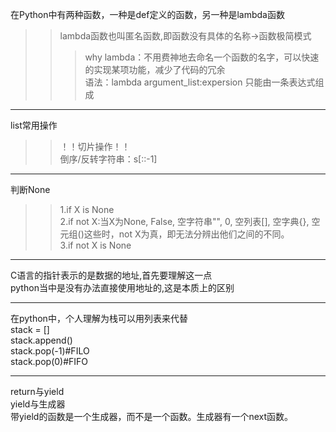 在Python中有两种函数，一种是def定义的函数，另一种是lambda函数
>>lambda函数也叫匿名函数,即函数没有具体的名称->函数极简模式
>>>why lambda：不用费神地去命名一个函数的名字，可以快速的实现某项功能，减少了代码的冗余  
>>>语法：lambda argument_list:expersion 只能由一条表达式组成
***

list常用操作
>>！！切片操作！！  
>>倒序/反转字符串：s[::-1]

***
判断None
>>1.if X is None  
>>2.if not X:当X为None,  False, 空字符串"", 0, 空列表[], 空字典{}, 空元组()这些时，not X为真，即无法分辨出他们之间的不同。  
>>3.if not X is None

***
C语言的指针表示的是数据的地址,首先要理解这一点  
python当中是没有办法直接使用地址的,这是本质上的区别  

***

在python中，个人理解为栈可以用列表来代替  
stack = []  
stack.append(<item>)  
stack.pop(-1)#FILO  
stack.pop(0)#FIFO

***
return与yield  
yield与生成器  
带yield的函数是一个生成器，而不是一个函数。生成器有一个next函数。

